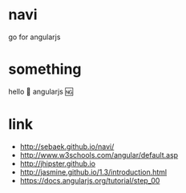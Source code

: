 # navi
go for angularjs
# something
hello :wave: angularjs :ng:
# link
- http://sebaek.github.io/navi/
- http://www.w3schools.com/angular/default.asp
- http://jhipster.github.io
- http://jasmine.github.io/1.3/introduction.html
- https://docs.angularjs.org/tutorial/step_00
